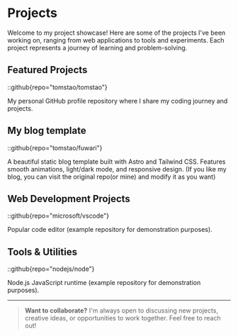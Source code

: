 # Projects

Welcome to my project showcase! Here are some of the projects I've been working on, ranging from web applications to tools and experiments. Each project represents a journey of learning and problem-solving.

## Featured Projects

::github{repo="tomstao/tomstao"}

My personal GitHub profile repository where I share my coding journey and projects.

## My blog template
::github{repo="tomstao/fuwari"}

A beautiful static blog template built with Astro and Tailwind CSS. Features smooth animations, light/dark mode, and responsive design. (If you like my blog, you can visit the original repo(or mine) and modify it as you want)


## Web Development Projects

::github{repo="microsoft/vscode"}

Popular code editor (example repository for demonstration purposes).

## Tools & Utilities

::github{repo="nodejs/node"}

Node.js JavaScript runtime (example repository for demonstration purposes).

---

> **Want to collaborate?** I'm always open to discussing new projects, creative ideas, or opportunities to work together. Feel free to reach out! 
